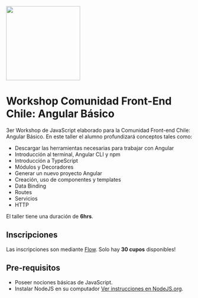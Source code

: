 <img src="https://s3-us-west-2.amazonaws.com/nicoavila/front-end-chile-logo.png" width="200">

# Workshop Comunidad Front-End Chile: Angular Básico
3er Workshop de JavaScript elaborado para la Comunidad Front-end Chile: Angular Básico. En este taller el alumno profundizará conceptos tales como:

* Descargar las herramientas necesarias para trabajar con Angular
* Introducción al terminal, Angular CLI y npm
* Introducción a TypeScript
* Módulos y Decoradores
* Generar un nuevo proyecto Angular
* Creación, uso de componentes y templates
* Data Binding
* Routes
* Servicios
* HTTP

El taller tiene una duración de **6hrs**.

## Inscripciones
Las inscripciones son mediante [Flow](https://www.flow.cl/app/web/pagarBtnPago.php?token=1pxcpri). Solo hay **30 cupos** disponibles!

## Pre-requisitos

* Poseer nociones básicas de JavaScript.
* Instalar NodeJS en su computador [Ver instrucciones en NodeJS.org](https://nodejs.org/en/).
